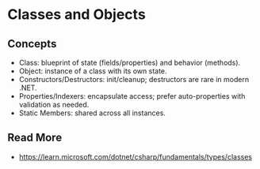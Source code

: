 # Classes and Objects

## Concepts
- Class: blueprint of state (fields/properties) and behavior (methods).
- Object: instance of a class with its own state.
- Constructors/Destructors: init/cleanup; destructors are rare in modern .NET.
- Properties/Indexers: encapsulate access; prefer auto-properties with validation as needed.
- Static Members: shared across all instances.

## Read More
- https://learn.microsoft.com/dotnet/csharp/fundamentals/types/classes
